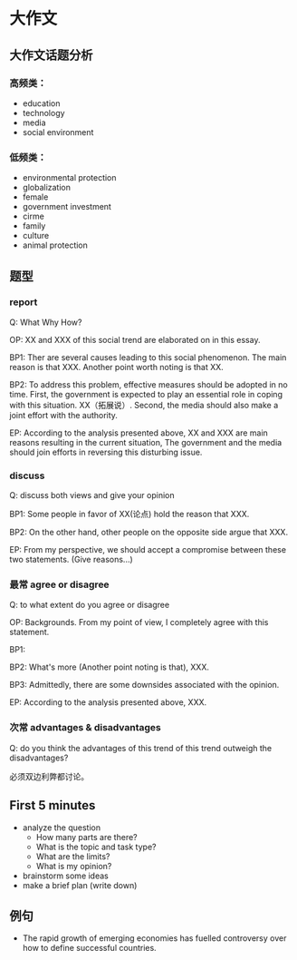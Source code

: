 # 大作文

## 大作文话题分析

### 高频类：

  * education
  * technology
  * media
  * social environment


### 低频类：

  * environmental protection
  * globalization
  * female
  * government investment
  * cirme
  * family
  * culture
  * animal protection

## 题型

### report 

Q: What Why How?

OP: XX and XXX of this social trend are elaborated on in this essay.

BP1: Ther are several causes leading to this social phenomenon. The main reason is that XXX. Another point worth noting is that XX.

BP2: To address this problem, effective measures should be adopted in no time. First, the government is expected to play an essential role in coping with this situation. XX（拓展说）. Second, the media should also make a joint effort with the authority.

EP: According to the analysis presented above, XX and XXX are main reasons resulting in the current situation, The government and the media should join efforts in reversing this disturbing issue.


### discuss

Q: discuss both views and give your opinion

BP1: Some people in favor of XX(论点) hold the reason that XXX.

BP2: On the other hand, other people on the opposite side argue that XXX.

EP: From my perspective, we should accept a compromise between these two statements. (Give reasons...)


### 最常 agree or disagree

Q: to what extent do you agree or disagree

OP: Backgrounds. From my point of view, I completely agree with this statement.

BP1: 

BP2: What's more (Another point noting is that), XXX.

BP3: Admittedly, there are some downsides associated with the opinion.

EP: According to the analysis presented above, XXX.


### 次常 advantages & disadvantages

Q: do you think the advantages of this trend of this trend outweigh the disadvantages?

必须双边利弊都讨论。

## First 5 minutes

  * analyze the question
     * How many parts are there?
     * What is the topic and task type?
     * What are the limits?
     * What is my opinion?
  * brainstorm some ideas
  * make a brief plan (write down)



## 例句
  * The rapid growth of emerging economies has fuelled controversy over how to define successful countries.
